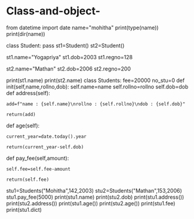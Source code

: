 # Class-and-object- 
from datetime import date name="mohitha" print(type(name)) print(dir(name))

class Student: pass st1=Student() st2=Student()

st1.name="Yogapriya" st1.dob=2003 st1.regno=128

st2.name="Mathan" st2.dob=2006 st2.regno=200

print(st1.name) print(st2.name) 
class Students: fee=20000 no_stu=0 def init(self,name,rollno,dob): self.name=name self.rollno=rollno self.dob=dob 
def address(self):

    add=f"name : {self.name}\nrollno : {self.rollno}\ndob : {self.dob}"

    return(add)

def age(self):

    current_year=date.today().year

    return(current_year-self.dob)

def pay_fee(self,amount):

    self.fee=self.fee-amount

    return(self.fee)

stu1=Students("Mohitha",142,2003) stu2=Students("Mathan",153,2006) stu1.pay_fee(5000) print(stu1.name) print(stu2.dob) print(stu1.address()) print(stu2.address()) print(stu1.age()) print(stu2.age()) print(stu1.fee) print(stu1.dict)
